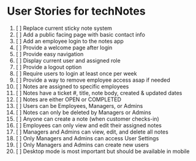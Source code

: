 # User Stories for techNotes

1. [ ] Replace current sticky note system
2. [ ] Add a public facing page with basic contact info
3. [ ] Add an employee login to the notes app
4. [ ] Provide a welcome page after login
5. [ ] Provide easy navigation
6. [ ] Display current user and assigned role
7. [ ] Provide a logout option
8. [ ] Require users to login at least once per week
9. [ ] Provide a way to remove employee access asap if needed
10. [ ] Notes are assigned to specific employees
11. [ ] Notes have a ticket #, title, note body, created & updated dates
12. [ ] Notes are either OPEN or COMPLETED
13. [ ] Users can be Employees, Managers, or Admins
14. [ ] Notes can only be deleted by Managers or Admins
15. [ ] Anyone can create a note (when customer checks-in)
16. [ ] Employees can only view and edit their assigned notes  
17. [ ] Managers and Admins can view, edit, and delete all notes
18. [ ] Only Managers and Admins can access User Settings
19. [ ] Only Managers and Admins can create new users
20. [ ] Desktop mode is most important but should be available in mobile

<!--
  Exemple format for user story
  "As a [person],
  I [need/want] to
  [do something]
  because [reason given]
-->

